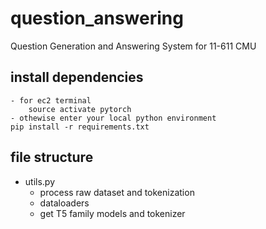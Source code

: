 # question_answering
Question Generation and Answering System for 11-611 CMU 

## install dependencies
	- for ec2 terminal
		source activate pytorch
	- othewise enter your local python environment
	pip install -r requirements.txt

## file structure
- utils.py
   	- process raw dataset and tokenization
	- dataloaders
 	- get T5 family models and tokenizer

